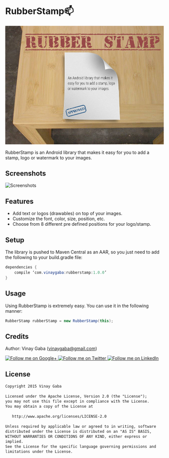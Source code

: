 RubberStamp:mailbox:
================

![Feature Image](images/FeatureImage.png)

RubberStamp is an Android library that makes it easy for you to add a stamp, logo or watermark to your images.

Screenshots
------------
![Screenshots](images/screenshots.png)


Features
---------

* Add text or logos (drawables) on top of your images.
* Customize the font, color, size, position, etc.
* Choose from 8 different pre defined positions for your logo/stamp.


Setup
------
The library is pushed to Maven Central as an AAR, so you just need to add the following to your build.gradle file:
```java
dependencies {
    compile ‘com.vinaygaba:rubberstamp:1.0.0’
}
```

Usage
------
Using RubberStamp is extremely easy. You can use it in the following manner:

```java
RubberStamp rubberStamp = new RubberStamp(this);

```

Credits
-----------------
Author: Vinay Gaba (vinaygaba@gmail.com)

<a href="https://plus.google.com/+Vinaygaba">
  <img alt="Follow me on Google+"
       src="https://github.com/gabrielemariotti/cardslib/raw/master/demo/images/g+64.png" />
</a>
<a href="https://twitter.com/vinaygaba">
  <img alt="Follow me on Twitter"
       src="https://github.com/gabrielemariotti/cardslib/raw/master/demo/images/twitter64.png" />
</a>
<a href="https://www.linkedin.com/in/vinaygaba">
  <img alt="Follow me on LinkedIn"
       src="https://github.com/gabrielemariotti/cardslib/raw/master/demo/images/linkedin.png" />
</a>


License
-------

    Copyright 2015 Vinay Gaba

    Licensed under the Apache License, Version 2.0 (the "License");
    you may not use this file except in compliance with the License.
    You may obtain a copy of the License at

       http://www.apache.org/licenses/LICENSE-2.0

    Unless required by applicable law or agreed to in writing, software
    distributed under the License is distributed on an "AS IS" BASIS,
    WITHOUT WARRANTIES OR CONDITIONS OF ANY KIND, either express or implied.
    See the License for the specific language governing permissions and
    limitations under the License.

